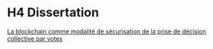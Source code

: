 # H4 Dissertation

[La blockchain comme modalité de sécurisation de la prise de décision collective par votes](https://armandfardeau.github.io/blockchain-securite-et-vote/)
